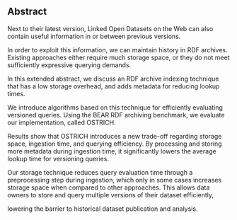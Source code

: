 ## Abstract
<!-- Context      -->
Next to their latest version, Linked Open Datasets on the Web
can also contain useful information in or between previous versions.
<!-- Need         -->
In order to exploit this information,
we can maintain history in RDF archives.
Existing approaches either require much storage space,
or they do not meet sufficiently expressive querying demands.
<!-- Task         -->
In this extended abstract, we discuss an RDF archive indexing technique
that has a low storage overhead, and adds metadata for reducing lookup times.
<!-- Object       -->
We introduce algorithms based on this technique for efficiently evaluating versioned queries.
Using the BEAR RDF archiving benchmark,
we evaluate our implementation, called OSTRICH.
<!-- Findings     -->
Results show that OSTRICH introduces a new trade-off regarding storage space, ingestion time, and querying efficiency.
By processing and storing more metadata during ingestion time,
it significantly lowers the average lookup time for versioning queries.
<!-- Conclusion   -->
Our storage technique reduces query evaluation time
through a preprocessing step during ingestion,
which only in some cases increases storage space when compared to other approaches.
This allows data owners to store and query multiple versions of their dataset efficiently,
<!-- Perspectives -->
lowering the barrier to historical dataset publication and analysis.
